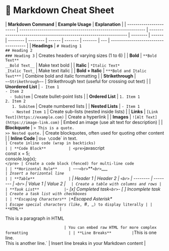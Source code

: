 # 📝 **Markdown Cheat Sheet**

| **Markdown Command**    | **Example Usage**                                              | **Explanation**                                                     |
| ----------------------- | -------------------------------------------------------------- | ------------------------------------------------------------------- | -------- | ------ | -------- | -------- | ------ | ------- | ------- | --- | ------------------------------------ |
| **Headings**            | `# Heading 1`<br>`## Heading 2`<br>`### Heading 3`             | Creates headers of varying sizes (1 to 6)                           |
| **Bold**                | `**Bold Text**`<br>`__Bold Text__`                             | Make text bold                                                      |
| **Italic**              | `*Italic Text*`<br>`_Italic Text_`                             | Make text italic                                                    |
| **Bold + Italic**       | `***Bold and Italic Text***`                                   | Combine bold and italic formatting                                  |
| **Strikethrough**       | `~~Strikethrough~~`                                            | Strikethrough text (useful for crossing out text)                   |
| **Unordered List**      | `- Item 1`<br>`- Item 2`<br>`  - Subitem`                      | Create bullet-point lists                                           |
| **Ordered List**        | `1. Item 1`<br>`2. Item 2`<br>`   1. Subitem`                  | Create numbered lists                                               |
| **Nested Lists**        | `- Item 1`<br>`   - Nested Item 1`                             | Create sub-lists (nested inside lists)                              |
| **Links**               | `[Link Text](https://example.com)`                             | Create a hyperlink                                                  |
| **Images**              | `![Alt Text](https://image-link.com)`                          | Embed an image (use alt text for description)                       |
| **Blockquote**          | `> This is a quote.`<br>`>> Nested quote.`                     | Create blockquotes, often used for quoting other content            |
| **Inline Code**         | `Use \`code\` in text.`                                        | Create inline code (wrap in backticks)                              |
| **Code Block**          | <pre>`javascript<br>const x = 5;<br>console.log(x);<br>`</pre> | Create a code block (fenced) for multi-line code                    |
| **Horizontal Rule**     | `---`<br>`***`<br>`___`                                        | Insert a horizontal line                                            |
| **Table**               | `                                                              | Header 1                                                            | Header 2 | `<br>` | -------- | -------- | `<br>` | Value 1 | Value 2 | `   | Create a table with columns and rows |
| **Task List**           | `- [x] Completed task`<br>`- [ ] Incomplete task`              | Create a task list with checkboxes                                  |
| **Escaping Characters** | `\*Escaped Asterisk\*`                                         | Escape special characters (like `*`, `#`, `_`) to display literally |
| **HTML**                | `<p>This is a paragraph in HTML</p>`                           | You can embed raw HTML for more complex formatting                  |
| **Line Breaks**         | `This is one line.<br>This is another line.`                   | Insert line breaks in your Markdown content                         |
